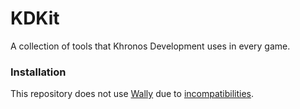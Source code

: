 # KDKit
A collection of tools that Khronos Development uses in every game.

### Installation

This repository does not use [Wally](https://wally.run/) due to [incompatibilities](https://discord.com/channels/385151591524597761/872225914149302333/1257773007577809027).